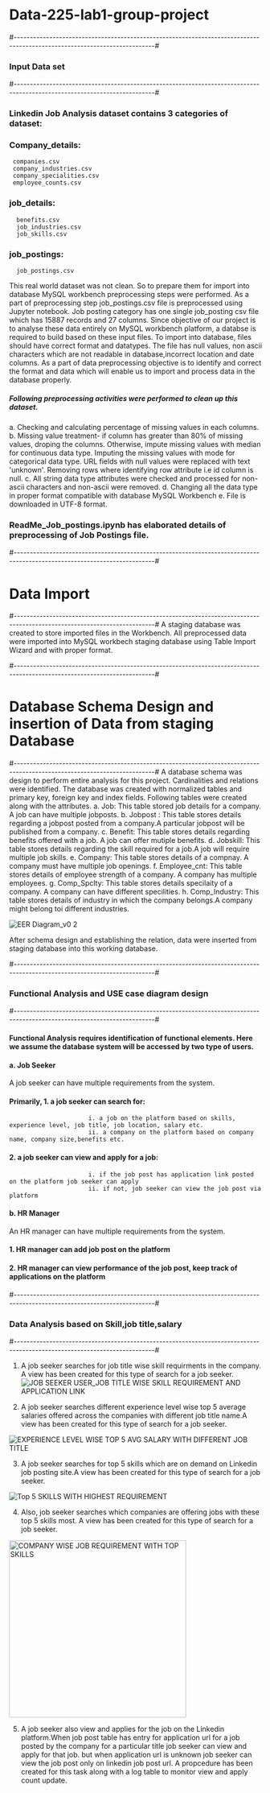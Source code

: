 # Data-225-lab1-group-project
#-------------------------------------------------------------------------------------------------------------------------#
### Input Data set 
#-------------------------------------------------------------------------------------------------------------------------#
### Linkedin Job Analysis dataset contains 3 categories of dataset:

### Company_details: 
     companies.csv
     company_industries.csv
     company_specialities.csv
     employee_counts.csv

### job_details:
      benefits.csv
      job_industries.csv
      job_skills.csv
### job_postings:
      job_postings.csv

This real world dataset was not clean. So to prepare them for import into database MySQL workbench preprocessing steps were performed.
As a part of preprocessing step job_postings.csv file is preprocessed using Jupyter notebook. 
Job posting category has one single job_posting csv file which has 15887 records and 27 columns. Since objective of our project is to analyse these data entirely on MySQL workbench platform, a databse is required to build based on these input files. To import into database, files should have correct format and datatypes. The file has null values, non ascii characters which are not readable in database,incorrect location and date columns. As a part of data preprocessing objective is to identify and correct the format and data which will enable us to import and process data in the database properly.

##### Following preprocessing activities were performed to clean up this dataset.

a. Checking and calculating percentage of missing values in each columns.
b. Missing value treatment- if column has greater than 80% of missing values, droping the columns. Otherwise, impute missing values with median for continuous data type. Imputing the missing values with mode for categorical data type. URL fields with null values were replaced with text 'unknown'. Removing rows where identifying row attribute i.e id column is null.
c. All string data type attributes were checked and processed for non-ascii characters and non-ascii were removed.
d. Changing all the data type in proper format compatible with database MySQL Workbench
e. File is downloaded in UTF-8 format.
<img>
### ReadMe_Job_postings.ipynb has elaborated details of preprocessing of Job Postings file.
#-------------------------------------------------------------------------------------------------------------------------#
# Data Import
#-------------------------------------------------------------------------------------------------------------------------#
A staging database was created to store imported files in the Workbench.
All preprocessed data were imported into MySQL workbech staging database using Table Import Wizard and with proper format.

#-------------------------------------------------------------------------------------------------------------------------#
# Database Schema Design and insertion of Data from staging Database
#-------------------------------------------------------------------------------------------------------------------------#
A database schema was design to perform entire analysis for this project. Cardinalities and relations were identified. The database was created with normalized tables and primary key,
foreign key and index fields. 
Following tables were created along with the attributes.
a. Job: This table stored job details for a company. A job can have multiple jobposts.
b. Jobpost : This table stores details regarding a jobpost posted from a company.A particular jobpost will be published from a company.
c. Benefit: This table stores details regarding benefits offered with a job. A job can offer mutiple benefits.
d. Jobskill: This table stores details regarding the skill required for a job.A job will require multiple job skills.
e. Company: This table stores details of a compnay. A company must have multiple job openings.
f. Employee_cnt: This table stores details of employee strength of a company. A company has multiple employees.
g. Comp_Spclty: This table stores details specilaity of a company. A company can have different specilities.
h. Comp_Industry: This table stores details of industry in which the company belongs.A company might belong toi different industries.

![EER Diagram_v0 2](https://github.com/aryama-ray/data-225-lab1-group-project/assets/42118282/a9cf9191-1584-44dd-975a-4bd6536fa0ba)

After schema design and establishing the relation, data were inserted from staging database into this working database.

#-------------------------------------------------------------------------------------------------------------------------#
### Functional Analysis and USE case diagram design
#-------------------------------------------------------------------------------------------------------------------------#
#### Functional Analysis requires identification of functional elements. Here we assume the database system will be accessed by two type of users. 
#### a. Job Seeker

A job seeker can have multiple requirements from the system.
                            
#### Primarily, 1. a job seeker can search for:
                          i. a job on the platform based on skills, experience level, job title, job location, salary etc.
                          ii. a company on the platform based on company name, company size,benefits etc.
 ####           2. a job seeker can view and apply for a job:
                          i. if the job post has application link posted on the platform job seeker can apply
                          ii. if not, job seeker can view the job post via platform
####  b. HR Manager

An HR manager can have multiple requirements from the system.
 ####           1. HR manager can add job post on the platform
 ####           2. HR manager can view performance of the job post, keep track of applications on the platform
#-------------------------------------------------------------------------------------------------------------------------#
### Data Analysis based on Skill,job title,salary 
#-------------------------------------------------------------------------------------------------------------------------#
1. A job seeker searches for job title wise skill requirments in the company. A view has been created for this type of search for a job seeker.
   ![JOB SEEKER USER_JOB TITLE WISE SKILL REQUIREMENT   AND APPLICATION LINK ](https://github.com/aryama-ray/data-225-lab1-group-project/assets/42118282/5b947037-5911-4c09-b90c-ffd88b365c17)

2. A job seeker searches different experience level wise top 5 average salaries offered across the companies with different job title name.A view has been created for this type of search for a job seeker.
   
![EXPERIENCE LEVEL WISE TOP 5 AVG SALARY WITH DIFFERENT JOB TITLE](https://github.com/aryama-ray/data-225-lab1-group-project/assets/42118282/77da7509-97d2-4013-8cd9-32db836c0aeb)

3. A job seeker searches for top 5 skills which are on demand on Linkedin job posting site.A view has been created for this type of search for a job seeker.
   
![Top 5 SKILLS WITH HIGHEST REQUIREMENT ](https://github.com/aryama-ray/data-225-lab1-group-project/assets/42118282/2487915e-6cf7-4c65-a6f3-adeed149e4f3)

4. Also, job seeker searches which companies are offering jobs with these top 5 skills most. A view has been created for this type of search for a job seeker.
<img width="352" alt="COMPANY WISE JOB REQUIREMENT WITH TOP SKILLS " src="https://github.com/aryama-ray/data-225-lab1-group-project/assets/42118282/1279abcc-fe9f-4153-b2ce-bf476d53300b">

5. A job seeker also view and applies for the job on the Linkedin platform.When job post table has entry for application url for a job posted by the company for a particular title job seeker can view and apply for that job. but when application url is unknown job seeker can view the job post only on linkedin job post url. A propcedure has been created for this task along with a log table to monitor view and apply count update.    
